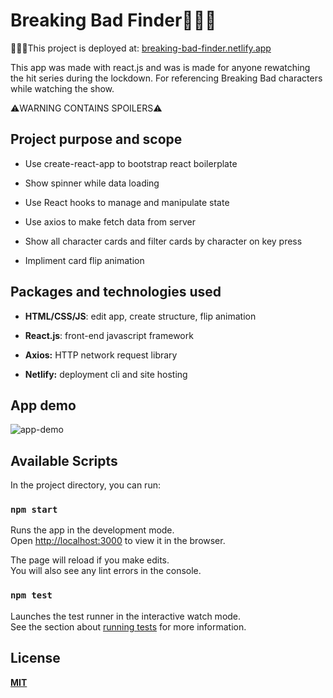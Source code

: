 # Breaking Bad Finder👨🏽‍🔬

🚀💪🏽This project is deployed at:  [breaking-bad-finder.netlify.app](https://breaking-bad-finder.netlify.app/)

This app was made with react.js and was is made for anyone rewatching the hit series during the lockdown. For referencing Breaking Bad characters while watching the show.

⚠️WARNING CONTAINS SPOILERS⚠️

## [](https://github.com/sidbhanushali/StoryCore#project-purpose-and-scope)Project purpose and scope

-   Use create-react-app to bootstrap react boilerplate

- Show spinner while data loading
   
-   Use React hooks to manage and manipulate state

-   Use axios to make fetch data from server

- Show all character cards and filter cards by character on key press

- Impliment card flip animation

    

## [](https://github.com/sidbhanushali/StoryCore#packages-and-technologies-used)**Packages and technologies used**

-   **HTML/CSS/JS**: edit app, create structure, flip animation
    
-   **React.js**: front-end javascript framework
    
-   **Axios:**  HTTP network request library 
    
-   **Netlify:**  deployment cli and site hosting
    

## [](https://github.com/sidbhanushali/StoryCore#app-demo)App demo
![app-demo](https://s7.gifyu.com/images/Screen-Recording-2020-08-19-at-6.05.41-PM.gif)


## Available Scripts

In the project directory, you can run:

### `npm start`

Runs the app in the development mode.<br />
Open [http://localhost:3000](http://localhost:3000) to view it in the browser.

The page will reload if you make edits.<br />
You will also see any lint errors in the console.

### `npm test`

Launches the test runner in the interactive watch mode.<br />
See the section about [running tests](https://facebook.github.io/create-react-app/docs/running-tests) for more information.





## [](https://github.com/sidbhanushali/StoryCore#license)**License**

**[MIT](https://choosealicense.com/licenses/mit/)**
